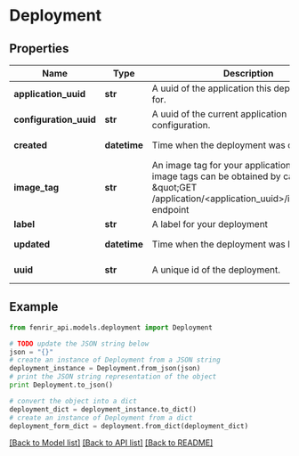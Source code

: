 # Deployment


## Properties

Name | Type | Description | Notes
------------ | ------------- | ------------- | -------------
**application_uuid** | **str** | A uuid of the application this deployment is for. | [optional] [readonly] 
**configuration_uuid** | **str** | A uuid of the current application configuration. | [optional] [readonly] 
**created** | **datetime** | Time when the deployment was created. | [optional] [readonly] 
**image_tag** | **str** | An image tag for your application. Possible image tags can be obtained by calling \&quot;GET /application/&lt;application_uuid&gt;/images\&quot; endpoint | 
**label** | **str** | A label for your deployment | 
**updated** | **datetime** | Time when the deployment was last updated. | [optional] [readonly] 
**uuid** | **str** | A unique id of the deployment. | [optional] [readonly] 

## Example

```python
from fenrir_api.models.deployment import Deployment

# TODO update the JSON string below
json = "{}"
# create an instance of Deployment from a JSON string
deployment_instance = Deployment.from_json(json)
# print the JSON string representation of the object
print Deployment.to_json()

# convert the object into a dict
deployment_dict = deployment_instance.to_dict()
# create an instance of Deployment from a dict
deployment_form_dict = deployment.from_dict(deployment_dict)
```
[[Back to Model list]](../README.md#documentation-for-models) [[Back to API list]](../README.md#documentation-for-api-endpoints) [[Back to README]](../README.md)


